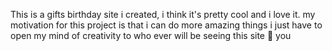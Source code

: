 This is a gifts birthday site i created, i think it's pretty cool and i love it.
my motivation for this project is that i can do more amazing things i just have to open my mind of creativity 
to who ever will be seeing this site 💖 you